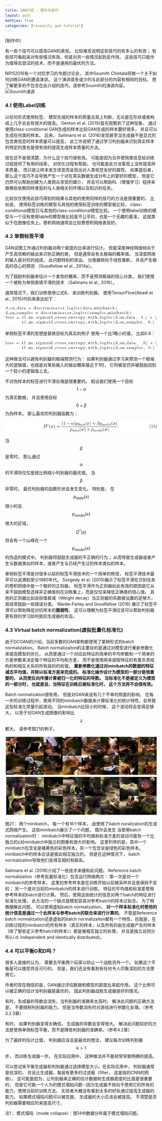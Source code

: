 ```yaml
---
title: GAN介绍 - 提示与技巧
layout: post
mathjax: true
categories: [research, gan-tutorial]
---
```


[制作中]

有一些个技巧可以提高GAN的表现。 比较难去说明这些技巧的有多么的有效； 有些技巧看起来对有些情况有效，但是对另一些情况起到反作用。
这些技巧只能作为值得去尝试的技术，而不是通用的最优的方法。

NIPS2016有一个对抗学习的专题讨论会， 其中Soumith Chintala将做一个关于如何训练GAN的邀请演讲。 这个演讲或多或少的与此部分的内容有相同的目标。
想了解更多的不包含在此介绍的技巧，请参考Soumith的演讲内容。 
![Soumith演讲](https://github.com/soumith/ganhacks)

### 4.1 使用Label训练

以任何形式使用标签， 模型生成的样本的质量主观上判断，无论是在形状或者构成上几乎总会有很大的提高。
Denton et al. (2015)首先观察到了这种现象， 通过使用class-conditional GAN生成的样本比较GAN生成的样本要好很多， 并且可以生成任何类的样本。
后来， Salimans et al. (2016)发现甚至当生成器不是显式的包含类信息时样本质量可以提高， 此工作说明了通过学习判别器来识别真实样本的特定的类也是很有效的提高生成样本质量的方法。

现在还不是很清楚，为什么这个技巧很有效。 可能是因为合并使用类信息给训练过程提供了有用的线索， 对优化过程有帮助。 
也可能是此方法客观上没有提高样本质量， 而只是让样本发生改变而呈现出对人类视觉友好的属性。
如果是后者， 那么这个技巧不会导致产生一个对在真实数据生成分布上的更好的模型， 但是它仍然可以帮助创建为人类观众享受的媒介， 并且可以帮助RL（增强学习）程序来做哪些依赖同样类型的与人类相关的环境以及知识的任务。

比较仅仅使用此技巧得到的结果与其他的使用同样的技巧的方法是很重要的， 比如说， 使用标签训练的模型与其他的使用标签训练的模型做比较， class-conditional模型只与其他的class-conditional模型比较。 一个使用label训练的模型与一个没有使用lable的模型做比较是不公平的，也是一个无趣的基准， 这就类似于在图像任务上，卷积网络通常会比较费卷积网络表现好。


### 4.2 单侧标签平滑

GAN试图工作通过判别器对两个密度的比率进行估计。
但是深度神经网络倾向于产生高信赖的输出来识别正确的类， 但是通常会有太极端的概率值。 
当深度网络的输入是对抗的组成， 此问题特别的突出。
分类器倾向于线性推断， 并且产生极高的信心的预测 （Goodfellow et al., 2014a）。

为了鼓励判别器来估计一个柔性的概率，而不是预测极端的信心分类， 我们使用一个被称为单侧表情平滑的技术 （Salimans et al., 2016）。

通常情况下，我们训练使用公式8， 来训练判别器。 使用TensorFlow(Abadi et al., 2015)代码来表达如下：

![Equation8 with TensorFlow](/images/201705/10/fig01.jpg)

单侧标签平滑的思想是替换目标为真实的例子 使用一个比1略小的值， 比如0.9：

![Equation8 with TensorFlow， with one-sided smoothing](/images/201705/10/fig02.jpg)

这种做法可以避免判别器的极端预测行为： 如果判别器通过学习来预测一个极端大的逻辑值，也就是对某些输入的输出概率接近于1时， 它将被惩罚并被鼓励回到一个较小的逻辑值上去。

不对伪样本的标签进行平滑处理是很重要的。 假设我们使用一个目标$$1-\alpha$$为真实数据， 并且使用目标$$0+\beta$$为伪样本。 那么最优的判别器函数为：

![Equation 15](/images/201705/10/eq15.jpg)

当$$\beta$$是零时， 那么通过$$\alpha$$的平滑将仅仅是按比例缩小判别器的最优值。
当$$\beta$$非零时， 最优判别器的函数形状会发生变化。 特别是， 在$$p_{data}(x)$$很小的且$$p_{model}(x)$$很大的区域， $$D^{*}(x)$$将会有一个山峰在一个$$p_{model}(x)$$的伪造的模式中。
判别器将鼓励生成器的不正确的行为； 从而导致生成器或者产生与数据类似的样本，或者产生与已经产生过的样本类似的样本。

单侧标签平滑是对很多以前的标签平滑技术的一个简单的修改， 标签平滑技术最早可以追溯到至少1980年代。 Szegedy et al. (2015)展示了标签平滑在识别任务的卷积网络中是一个极好的正则器。
标签平滑作为正则器如此有效的原因是它从来不鼓励模型选择非正确类别在训练集上，而是仅仅来降低正确类的信心值。
其他的正则器比如说权值衰减（Weight decay）当正则器的系数被设置的足够大，其经常鼓励一些错误分类。 Warde-Farley and Goodfellow (2016) 展示了标签平滑可以帮助降低对抗样本的**脆弱性**， 这可以理解为标签平滑应该可以帮助判别器更有效的学习如何抵抗生成器的攻击。

### 4.3 Virtual batch normalization(虚拟批量化标准化)

由于DCGAN的介绍，当前多数的GAN架构都使用了某种形式的batch normalization。 
Batch normalizaiton的主要目的是通过对模型进行重新参数化来提高模型的优化， 从而使通过一个对应此特征的简单的平均参数和一个简单的方差参数来决定每个特征的平均和方差， 而不是使用用来提取特征的有着负责结构的和相互关系的所有层的的权值。
**重新参数化通过对minibatch的数据的特征减去平均值，并除以标准方差来完成的。 标准化操作设计为模型的一部分是很重要的， 从而使反向传播计算被归一化的特征的导数。 当标准化不是被定义为模型的一部分时， 也就是说，当特征在训练后被标准化时， 这个方法将不会很有效。**

Batch normalization很有用， 但是对GAN来说有几个不幸的侧面的影响。 
在每一步的训练过程中，使用不同的minibatch数据来计算标准化的统计特性，会导致这些标准化常量引起波动。
当minibatch比较小的时候， 这个波动将会变得足够大， 以至于对GAN生成图像的影响比$$z$$都大。 请参考图21的例子。

![Figure 21](/images/201705/10/fig21.jpg)

图21： 两个minibatch， 每一个有16个样本， 由使用了batch noralization的生成式网络产生。
这些minibatch展示了一个问题， 偶尔会发生 当使用batch normalization时： minibatch中特征值的平均值和标准方差的波动可能有一个比独立的z对minibatch中独立的图像有很大的影响。 这里列举的是，其中一个minibatch包含全是橘黄色的彩色样本，另一个包含全是绿色的彩色样本。
minibatch中的样本应该是彼此相互独立的， 但是在这种情况下， batch normalization导致他们变得互相的有联系。

Salimans et al. (2016)介绍了一些技术来缓和此问题。 
Reference batch normalization（参考批量标准化）包含运行网络两次： 第一次是对一个minibatch的参考样本， 这里的参考样本是在训练开始以前被采样并且是保持不变的； 另一个是对当前的minibatch的样本进行训练。 
特征的平均值和标准差使用参考样本的batch进行计算。 然后，使用这些统计的信息对两个batch的特征进行标准化处理。 
此方法的一个缺点是模型容易对参考batch的样本过拟合。 
为了稍微缓解此问题， 可以使用虚拟batch normalization， **对一个样本标准化时使用的统计信息是通过一个此样本与参考batch的联合来进行计算的**。
不管是Reference batch normalization还是虚拟的batch normalizaiton都有一个特性，也就是，在训练过程的minibatch的所有样本（真实的样本，以及所有的由生成器产生的样本（除了那些定义参考batch的样本））都是被相互独立的处理， 并且是独立且同分布(i.i.d: Independent and identically distributed)。

### 4.4 可以平衡G和D吗？

很多人直接的认为， 需要去平衡两个玩家以防止一个战胜另外一个。 如果这个平衡是可以接受并且可行的， 但是，我们还没有看到有任何令人印象深刻的方法使用它。

作者的现在相信的是，GAN通过评估数据和模型的密度比来起作用。
这个比例可以被正确的估计当判别器是最优的， 因此判别器战胜生成器是好的情况。

有时，生成器的导数会消失，当判别器的准确率太高时。 解决此问题的正确方法是， 不要限制判别器的能力， 但是当导数消失时对游戏进行参数化处理。（参考3.2.3章）

有时， 如果判别器变得太确信， 生成器的导数会变得很大。 解决此问题较好的方法是使用单侧标签平衡，而不是降低判别器的准确率。（参考4.2章）

为了最好的估计比值， 判别器应该总是最优的想法， 建议每次训练判别器$$k>1$$步， 而训练生成器一步。 在实际应用中， 这种做法并不能经常导致明确的提高。

可以尝试来平衡生成器和判别器通过选择模型大小。在实际应用中， 判别器通常是较深的， 并且比生成器，每层有更多的过滤器（filter， 这是指的CNN的网络）。
这可能是因为，让判别器来正确的估计数据和生成器密度的比值是很重要的， 但是它可能一个人为的模式塌陷问题--因为生成器不倾向于使用它的所有的能力，使用当前的训练方法， 实验者大概没有看到太多的好处通过提高生成器的能力。 如果模式塌陷问题可以被克服， 生成器的大小应该会被提高。 不清楚是否判别器需要相应的来提高尺寸。

注1：
模式塌陷（mode collapse）：图14中数据分布属于模式塌陷问题。

